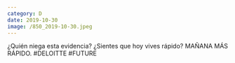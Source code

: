 ```yaml
--- 
category: D 
date: 2019-10-30 
image: /850_2019-10-30.jpeg 
--- 
```


¿Quién niega esta evidencia? ¿Sientes que hoy vives rápido? MAÑANA MÁS RÁPIDO. #DELOITTE #FUTURE